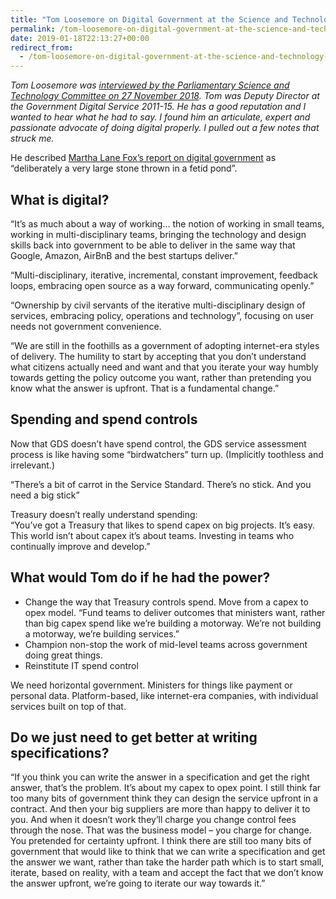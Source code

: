 ```yaml
---
title: "Tom Loosemore on Digital Government at the Science and Technology Committee, 27 November 2018"
permalink: /tom-loosemore-on-digital-government-at-the-science-and-technology-committee-27-november-2018
date: 2019-01-18T22:13:27+00:00
redirect_from:
  - /tom-loosemore-on-digital-government-at-the-science-and-technology-committee-27-november-2018/
---
```


*Tom Loosemore was [interviewed by the Parliamentary Science and Technology Committee on 27 November 2018](https://videoplayback.parliamentlive.tv/Player/Index/abfe49d3-f24c-4b93-b8e4-840ff9f03794). Tom was Deputy Director at the Government Digital Service 2011-15. He has a good reputation and I wanted to hear what he had to say. I found him an articulate, expert and passionate advocate of doing digital properly. I pulled out a few notes that struck me.*

He described [Martha Lane Fox’s report on digital government](https://www.gov.uk/government/publications/directgov-2010-and-beyond-revolution-not-evolution-a-report-by-martha-lane-fox) as “deliberately a very large stone thrown in a fetid pond”.

## What is digital?

“It’s as much about a way of working… the notion of working in small teams, working in multi-disciplinary teams, bringing the technology and design skills back into government to be able to deliver in the same way that Google, Amazon, AirBnB and the best startups deliver.”

“Multi-disciplinary, iterative, incremental, constant improvement, feedback loops, embracing open source as a way forward, communicating openly.”

“Ownership by civil servants of the iterative multi-disciplinary design of services, embracing policy, operations and technology”, focusing on user needs not government convenience.

“We are still in the foothills as a government of adopting internet-era styles of delivery. The humility to start by accepting that you don’t understand what citizens actually need and want and that you iterate your way humbly towards getting the policy outcome you want, rather than pretending you know what the answer is upfront. That is a fundamental change.”

## Spending and spend controls

Now that GDS doesn’t have spend control, the GDS service assessment process is like having some “birdwatchers” turn up. (Implicitly toothless and irrelevant.)

“There’s a bit of carrot in the Service Standard. There’s no stick. And you need a big stick”

Treasury doesn’t really understand spending:  
“You’ve got a Treasury that likes to spend capex on big projects. It’s easy. This world isn’t about capex it’s about teams. Investing in teams who continually improve and develop.”

## What would Tom do if he had the power?

- Change the way that Treasury controls spend. Move from a capex to opex model. “Fund teams to deliver outcomes that ministers want, rather than big capex spend like we’re building a motorway. We’re not building a motorway, we’re building services.”
- Champion non-stop the work of mid-level teams across government doing great things.
- Reinstitute IT spend control

We need horizontal government. Ministers for things like payment or personal data. Platform-based, like internet-era companies, with individual services built on top of that.

## Do we just need to get better at writing specifications?

“If you think you can write the answer in a specification and get the right answer, that’s the problem. It’s about my capex to opex point. I still think far too many bits of government think they can design the service upfront in a contract. And then your big suppliers are more than happy to deliver it to you. And when it doesn’t work they’ll charge you change control fees through the nose. That was the business model – you charge for change. You pretended for certainty upfront. I think there are still too many bits of government that would like to think that we can write a specification and get the answer we want, rather than take the harder path which is to start small, iterate, based on reality, with a team and accept the fact that we don’t know the answer upfront, we’re going to iterate our way towards it.”